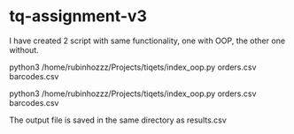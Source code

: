 # tq-assignment-v3

I have created 2 script with same functionality, one with OOP, the other one without.

python3 /home/rubinhozzz/Projects/tiqets/index_oop.py orders.csv barcodes.csv

python3 /home/rubinhozzz/Projects/tiqets/index_oop.py orders.csv barcodes.csv

The output file is saved in the same directory as results.csv

